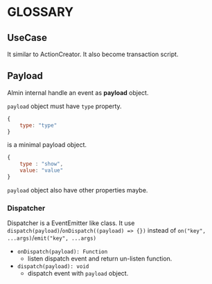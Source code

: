 # GLOSSARY

## UseCase

It similar to ActionCreator.
It also become transaction script.

## Payload

Almin internal handle an event as **payload** object.

`payload` object must have `type` property.

```js
{
    type: "type"
}
```

is a minimal payload object.

```js
{
    type : "show",
    value: "value"
}
```

`payload` object also have other properties maybe.

### Dispatcher

Dispatcher is a EventEmitter like class.
It use `dispatch(payload)`/`onDispatch((payload) => {})` instead of `on("key", ...args)`/`emit("key", ...args)`

- `onDispatch(payload): Function`
    - listen dispatch event and return un-listen function.
- `dispatch(payload): void`
    - dispatch event with `payload` object.